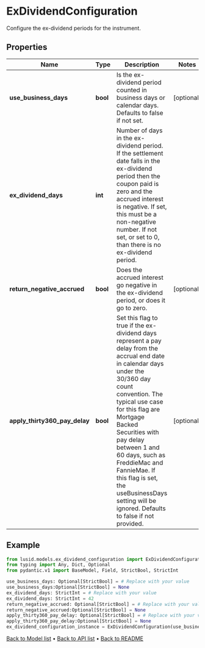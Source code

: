 # ExDividendConfiguration

Configure the ex-dividend periods for the instrument.
## Properties
Name | Type | Description | Notes
------------ | ------------- | ------------- | -------------
**use_business_days** | **bool** | Is the ex-dividend period counted in business days or calendar days.  Defaults to false if not set. | [optional] 
**ex_dividend_days** | **int** | Number of days in the ex-dividend period.  If the settlement date falls in the ex-dividend period then the coupon paid is zero and the accrued interest is negative.  If set, this must be a non-negative number.  If not set, or set to 0, than there is no ex-dividend period. | 
**return_negative_accrued** | **bool** | Does the accrued interest go negative in the ex-dividend period, or does it go to zero. | [optional] 
**apply_thirty360_pay_delay** | **bool** | Set this flag to true if the ex-dividend days represent a pay delay from the accrual end date in calendar  days under the 30/360 day count convention. The typical use case for this flag are Mortgage Backed Securities  with pay delay between 1 and 60 days, such as FreddieMac and FannieMae. If this flag is set, the useBusinessDays  setting will be ignored.  Defaults to false if not provided. | [optional] 
## Example

```python
from lusid.models.ex_dividend_configuration import ExDividendConfiguration
from typing import Any, Dict, Optional
from pydantic.v1 import BaseModel, Field, StrictBool, StrictInt

use_business_days: Optional[StrictBool] = # Replace with your value
use_business_days:Optional[StrictBool] = None
ex_dividend_days: StrictInt = # Replace with your value
ex_dividend_days: StrictInt = 42
return_negative_accrued: Optional[StrictBool] = # Replace with your value
return_negative_accrued:Optional[StrictBool] = None
apply_thirty360_pay_delay: Optional[StrictBool] = # Replace with your value
apply_thirty360_pay_delay:Optional[StrictBool] = None
ex_dividend_configuration_instance = ExDividendConfiguration(use_business_days=use_business_days, ex_dividend_days=ex_dividend_days, return_negative_accrued=return_negative_accrued, apply_thirty360_pay_delay=apply_thirty360_pay_delay)

```

[Back to Model list](../README.md#documentation-for-models) &#8226; [Back to API list](../README.md#documentation-for-api-endpoints) &#8226; [Back to README](../README.md)

